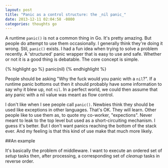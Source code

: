 ```yaml
---
layout: post
title: "Panic as a control structure: the _nil panic_"
date: 2013-12-11 02:04:58 -0800
categories: thoughts go 
---
```

A runtime `panic()` is not a common thing in Go. It's pretty amazing. But people
do attempt to use them occasionally. I generally think they're doing it wrong.
Stil, `panic()` exists. I had a fun idea when trying to solve a problem
recently. A 'structured' panic wrapper that is easy to use and safe. Whether or
not it is a good thing is debatable. The core concept is simple.

{% highlight go %}
panic(nil)
{% endhighlight %}

People should be asking "Why the fuck would you panic with a `nil`?". If a
runtime panic bottoms out then it should probably have some information to
say why it blew up, not `nil`. In a perfect world, we could then assume that
any panic with a nil value was meant as flow control.

I don't like when I see people call `panic()`. Newbies think they should be used
like exceptions in other languages. That's OK. They will learn. Other people
like to use them as, to quote my co-worker, "expections". Never meant to leak to
the top level but used as a short-circuiting mechanism. I guess it's better. But
I don't want panics reaching the bottom of the stack ever. And my feeling is
that this kind of use make that much more likely.

##An example

It's basically the problem of middleware. I want to execute an ordered set of
*setup* tasks
then, after processing, a corresponding set of *cleanup* tasks in reverse order.
